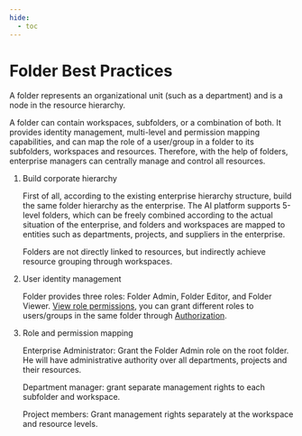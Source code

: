 ```yaml
---
hide:
  - toc
---
```


# Folder Best Practices

A folder represents an organizational unit (such as a department) and is a node in the resource hierarchy.

A folder can contain workspaces, subfolders, or a combination of both.
It provides identity management, multi-level and permission mapping capabilities, and can map the role of a user/group in a folder to its subfolders, workspaces and resources.
Therefore, with the help of folders, enterprise managers can centrally manage and control all resources.

1. Build corporate hierarchy

    First of all, according to the existing enterprise hierarchy structure, build the same folder hierarchy as the enterprise.
    The AI platform supports 5-level folders, which can be freely combined according to the actual situation of the enterprise, and folders and workspaces are mapped to entities such as departments, projects, and suppliers in the enterprise.

    Folders are not directly linked to resources, but indirectly achieve resource grouping through workspaces.

    

2. User identity management

    Folder provides three roles: Folder Admin, Folder Editor, and Folder Viewer.
    [View role permissions](../access-control/role.md), you can grant different roles to users/groups in the same folder through [Authorization](../access-control/role.md).

3. Role and permission mapping

    Enterprise Administrator: Grant the Folder Admin role on the root folder. He will have administrative authority over all departments, projects and their resources.

    Department manager: grant separate management rights to each subfolder and workspace.

    Project members: Grant management rights separately at the workspace and resource levels.